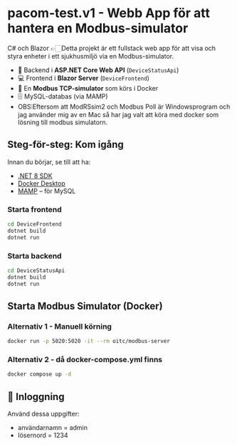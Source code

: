 # pacom-test.v1 - Webb App för att hantera en Modbus-simulator

C# och Blazor
👉🏻Detta projekt är ett fullstack web app för att visa och styra enheter i ett sjukhusmiljö via en Modbus-simulator.

- 🔧 Backend i **ASP.NET Core Web API** (`DeviceStatusApi`)
- 💻 Frontend i **Blazor Server** (`DeviceFrontend`)
- 🐳 En **Modbus TCP-simulator** som körs i Docker
- 🗄️ MySQL-databas (via MAMP)
- OBS❕Eftersom att ModRSsim2 och Modbus Poll är Windowsprogram och jag använder mig av en Mac så har jag valt att köra med docker som lösning till modbus simulatorn.
## Steg-för-steg: Kom igång

Innan du börjar, se till att ha:

- [.NET 8 SDK](https://dotnet.microsoft.com/en-us/download)
- [Docker Desktop](https://www.docker.com/products/docker-desktop)
- [MAMP](https://www.mamp.info/) – för MySQL 

### Starta frontend

```bash
cd DeviceFrontend
dotnet build
dotnet run
```

### Starta backend 

```bash
cd DeviceStatusApi
dotnet build
dotnet run
```
## Starta Modbus Simulator (Docker)
### Alternativ 1 - Manuell körning

```bash
docker run -p 5020:5020 -it --rm oitc/modbus-server
```

### Alternativ 2 - då docker-compose.yml finns 
```bash
docker compose up -d
```
## 👤 Inloggning

Använd dessa uppgifter:

- användarnamn = admin
- lösernord = 1234



